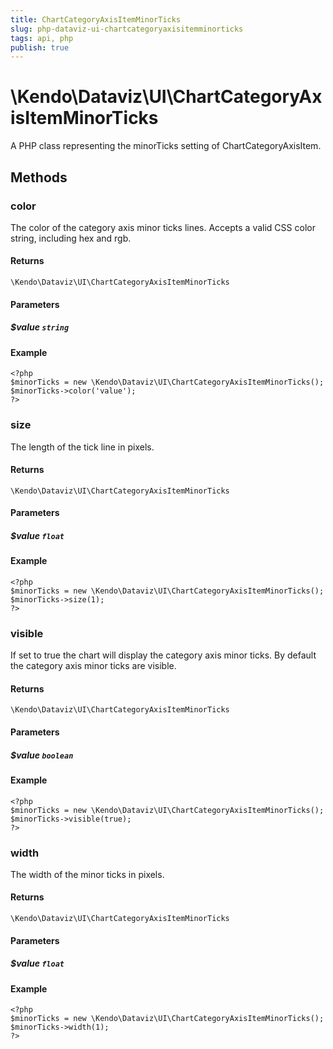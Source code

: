 ```yaml
---
title: ChartCategoryAxisItemMinorTicks
slug: php-dataviz-ui-chartcategoryaxisitemminorticks
tags: api, php
publish: true
---
```


# \Kendo\Dataviz\UI\ChartCategoryAxisItemMinorTicks

A PHP class representing the minorTicks setting of ChartCategoryAxisItem.


## Methods

### color
The color of the category axis minor ticks lines. Accepts a valid CSS color string, including hex and rgb.

#### Returns
`\Kendo\Dataviz\UI\ChartCategoryAxisItemMinorTicks`

#### Parameters

##### $value `string`



#### Example 
    <?php
    $minorTicks = new \Kendo\Dataviz\UI\ChartCategoryAxisItemMinorTicks();
    $minorTicks->color('value');
    ?>

### size
The length of the tick line in pixels.

#### Returns
`\Kendo\Dataviz\UI\ChartCategoryAxisItemMinorTicks`

#### Parameters

##### $value `float`



#### Example 
    <?php
    $minorTicks = new \Kendo\Dataviz\UI\ChartCategoryAxisItemMinorTicks();
    $minorTicks->size(1);
    ?>

### visible
If set to true the chart will display the category axis minor ticks. By default the category axis minor ticks are visible.

#### Returns
`\Kendo\Dataviz\UI\ChartCategoryAxisItemMinorTicks`

#### Parameters

##### $value `boolean`



#### Example 
    <?php
    $minorTicks = new \Kendo\Dataviz\UI\ChartCategoryAxisItemMinorTicks();
    $minorTicks->visible(true);
    ?>

### width
The width of the minor ticks in pixels.

#### Returns
`\Kendo\Dataviz\UI\ChartCategoryAxisItemMinorTicks`

#### Parameters

##### $value `float`



#### Example 
    <?php
    $minorTicks = new \Kendo\Dataviz\UI\ChartCategoryAxisItemMinorTicks();
    $minorTicks->width(1);
    ?>


